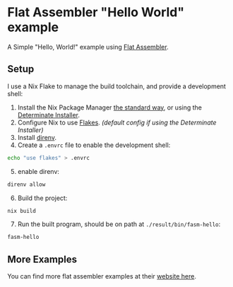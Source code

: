 # Flat Assembler "Hello World" example

A Simple "Hello, World!" example using [Flat Assembler](https://flatassembler.net/).

## Setup

I use a Nix Flake to manage the build toolchain, and provide a development
shell:

1. Install the Nix Package Manager [the standard way](https://nixos.org/download), or using the
  [Determinate Installer](https://github.com/DeterminateSystems/nix-installer#the-determinate-nix-installer).
2. Configure Nix to use [Flakes](https://nixos.wiki/wiki/Flakes).  _(default config if using the Determinate Installer)_
3. Install [direnv](https://direnv.net/).
4. Create a `.envrc` file to enable the development shell:

  ```sh
  echo "use flakes" > .envrc
  ```

5. enable direnv:

  ```sh
  direnv allow
  ```

6. Build the project:

  ```sh
  nix build
  ```

7. Run the built program, should be on path at `./result/bin/fasm-hello`:

  ```sh
  fasm-hello
  ```

## More Examples

You can find more flat assembler examples at their [website here](https://flatassembler.net/examples.php).